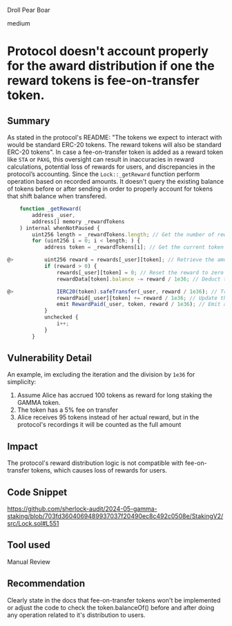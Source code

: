 Droll Pear Boar

medium

# Protocol doesn't account properly for the award distribution if one the reward tokens is fee-on-transfer token.

## Summary

As stated in the protocol's README: "The tokens we expect to interact with would be standard ERC-20 tokens. The reward tokens will also be standard ERC-20 tokens". In case a fee-on-transfer token is added as a reward token like `STA` or `PAXG`, this oversight can result in inaccuracies in reward calculations, potential loss of rewards for users, and discrepancies in the protocol’s accounting. Since the `Lock::_getReward` function perform operation based on recorded amounts. It doesn't query the existing balance of tokens before or after sending in order to properly account for tokens that shift balance when transfered.

```javascript
    function _getReward(
        address _user,
        address[] memory _rewardTokens
    ) internal whenNotPaused {
        uint256 length = _rewardTokens.length; // Get the number of reward tokens to process.
        for (uint256 i = 0; i < length; ) {
            address token = _rewardTokens[i]; // Get the current token address.

@>          uint256 reward = rewards[_user][token]; // Retrieve the amount of reward due for the user and the token.
            if (reward > 0) {
                rewards[_user][token] = 0; // Reset the reward to zero after claiming.
                rewardData[token].balance -= reward / 1e36; // Deduct the reward from the stored balance, adjusting for decimals.

@>              IERC20(token).safeTransfer(_user, reward / 1e36); // Transfer the reward to the user.
                rewardPaid[_user][token] += reward / 1e36; // Update the total reward paid to the user for this token.
                emit RewardPaid(_user, token, reward / 1e36); // Emit an event documenting the reward payment.
            }
            unchecked {
                i++;
            }
        }
```

## Vulnerability Detail

An example, im excluding the iteration and the division by `1e36` for simplicity:

1. Assume Alice has accrued 100 tokens as reward for long staking the GAMMA token.
2. The token has a 5% fee on transfer
3. Alice receives 95 tokens instead of her actual reward, but in the protocol's recordings it will be counted as the full amount

## Impact

The protocol's reward distribution logic is not compatible with fee-on-transfer tokens, which causes loss of rewards for users. 

## Code Snippet

https://github.com/sherlock-audit/2024-05-gamma-staking/blob/703fd3604069489937037f20490ec8c492c0508e/StakingV2/src/Lock.sol#L551

## Tool used

Manual Review

## Recommendation

Clearly state in the docs that fee-on-transfer tokens won't be implemented or adjust the code to check the token.balanceOf() before and after doing any operation related to it's distribution to users. 